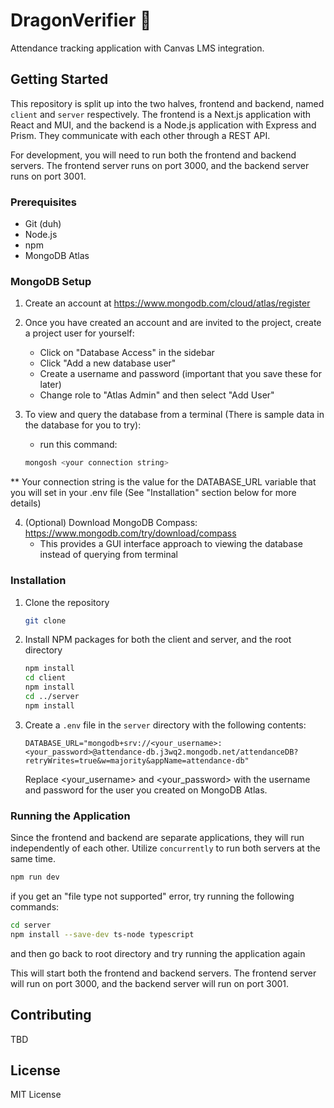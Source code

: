 # DragonVerifier 🐉

Attendance tracking application with Canvas LMS integration.

## Getting Started

This repository is split up into the two halves, frontend and backend, named `client` and `server` respectively. The frontend is a Next.js application with React and MUI, and the backend is a Node.js application with Express and Prism. They communicate with each other through a REST API.

For development, you will need to run both the frontend and backend servers. The frontend server runs on port 3000, and the backend server runs on port 3001.

### Prerequisites

- Git (duh)
- Node.js
- npm
- MongoDB Atlas

### MongoDB Setup
 1. Create an account at https://www.mongodb.com/cloud/atlas/register 
 2. Once you have created an account and are invited to the project, create a project user for yourself:
    - Click on "Database Access" in the sidebar
    - Click "Add a new database user"
    - Create a username and password (important that you save these for later)
    - Change role to "Atlas Admin" and then select "Add User"

3. To view and query the database from a terminal (There is sample data in the database for you to try):
    - run this command:
    ```sh 
    mongosh <your connection string> 
    ```
** Your connection string is the value for the DATABASE_URL variable that you will set in your .env file (See "Installation" section below for more details)

4. (Optional) Download MongoDB Compass: https://www.mongodb.com/try/download/compass
    - This provides a GUI interface approach to viewing the database instead of querying from terminal

    





### Installation

1. Clone the repository
   ```sh
   git clone
    ```
2. Install NPM packages for both the client and server, and the root directory
    ```sh
    npm install
    cd client
    npm install
    cd ../server
    npm install
    ```
3. Create a `.env` file in the `server` directory with the following contents:
    ```env
    DATABASE_URL="mongodb+srv://<your_username>:<your_password>@attendance-db.j3wq2.mongodb.net/attendanceDB?retryWrites=true&w=majority&appName=attendance-db"
    ```
    Replace <your_username> and <your_password> with the username and password for the user you created on MongoDB Atlas.

    

### Running the Application

Since the frontend and backend are separate applications, they will run independently of each other. Utilize `concurrently` to run both servers at the same time.

```sh
npm run dev
```
if you get an "file type not supported" error, try running the following commands:
```sh
cd server
npm install --save-dev ts-node typescript
```
and then go back to root directory and try running the application again

This will start both the frontend and backend servers. The frontend server will run on port 3000, and the backend server will run on port 3001.

## Contributing

TBD

## License

MIT License